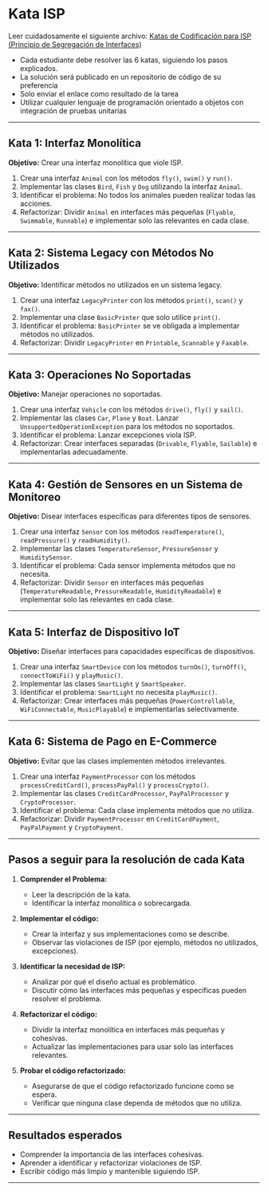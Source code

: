 # Kata ISP

Leer cuidadosamente el siguiente archivo:
[Katas de Codificación para ISP (Principio de Segregación de Interfaces)](https://bitbucket.org/alenasoft/principlespatterns/src/soe_abril_2025/src/main/java/edu/alenasoft/principlespatterns/solid/isp/exercises/README_ISP.md)

- Cada estudiante debe resolver las 6 katas, siguiendo los pasos explicados.
- La solución será publicado en un repositorio de código de su preferencia
- Solo enviar el enlace como resultado de la tarea
- Utilizar cualquier lenguaje de programación orientado a objetos con integración de pruebas unitarias

---

## Kata 1: **Interfaz Monolítica**
**Objetivo:** Crear una interfaz monolítica que viole ISP.

1. Crear una interfaz `Animal` con los métodos `fly()`, `swim()` y `run()`.
2. Implementar las clases `Bird`, `Fish` y `Dog` utilizando la interfaz `Animal`.
3. Identificar el problema: No todos los animales pueden realizar todas las acciones.
4. Refactorizar: Dividir `Animal` en interfaces más pequeñas (`Flyable`, `Swimmable`, `Runnable`) e implementar solo las relevantes en cada clase.

---

## Kata 2: **Sistema Legacy con Métodos No Utilizados**
**Objetivo:** Identificar métodos no utilizados en un sistema legacy.

1. Crear una interfaz `LegacyPrinter` con los métodos `print()`, `scan()` y `fax()`.
2. Implementar una clase `BasicPrinter` que solo utilice `print()`.
3. Identificar el problema: `BasicPrinter` se ve obligada a implementar métodos no utilizados.
4. Refactorizar: Dividir `LegacyPrinter` en `Printable`, `Scannable` y `Faxable`.

---

## Kata 3: **Operaciones No Soportadas**
**Objetivo:** Manejar operaciones no soportadas.

1. Crear una interfaz `Vehicle` con los métodos `drive()`, `fly()` y `sail()`.
2. Implementar las clases `Car`, `Plane` y `Boat`. Lanzar `UnsupportedOperationException` para los métodos no soportados.
3. Identificar el problema: Lanzar excepciones viola ISP.
4. Refactorizar: Crear interfaces separadas (`Drivable`, `Flyable`, `Sailable`) e implementarlas adecuadamente.

---

## Kata 4: **Gestión de Sensores en un Sistema de Monitoreo**
**Objetivo:** Disear interfaces específicas para diferentes tipos de sensores.

1. Crear una interfaz `Sensor` con los métodos `readTemperature()`, `readPressure()` y `readHumidity()`.
2. Implementar las clases `TemperatureSensor`, `PressureSensor` y `HumiditySensor`.
3. Identificar el problema: Cada sensor implementa métodos que no necesita.
4. Refactorizar: Dividir `Sensor` en interfaces más pequeñas (`TemperatureReadable`, `PressureReadable`, `HumidityReadable`) e implementar solo las relevantes en cada clase.

---

## Kata 5: **Interfaz de Dispositivo IoT**
**Objetivo:** Diseñar interfaces para capacidades específicas de dispositivos.

1. Crear una interfaz `SmartDevice` con los métodos `turnOn()`, `turnOff()`, `connectToWiFi()` y `playMusic()`.
2. Implementar las clases `SmartLight` y `SmartSpeaker`.
3. Identificar el problema: `SmartLight` no necesita `playMusic()`.
4. Refactorizar: Crear interfaces más pequeñas (`PowerControllable`, `WiFiConnectable`, `MusicPlayable`) e implementarlas selectivamente.

---

## Kata 6: **Sistema de Pago en E-Commerce**
**Objetivo:** Evitar que las clases implementen métodos irrelevantes.

1. Crear una interfaz `PaymentProcessor` con los métodos `processCreditCard()`, `processPayPal()` y `processCrypto()`.
2. Implementar las clases `CreditCardProcessor`, `PayPalProcessor` y `CryptoProcessor`.
3. Identificar el problema: Cada clase implementa métodos que no utiliza.
4. Refactorizar: Dividir `PaymentProcessor` en `CreditCardPayment`, `PayPalPayment` y `CryptoPayment`.

---

## **Pasos a seguir para la resolución de cada Kata**

1. **Comprender el Problema:**
    - Leer la descripción de la kata.
    - Identificar la interfaz monolítica o sobrecargada.

2. **Implementar el código:**
    - Crear la interfaz y sus implementaciones como se describe.
    - Observar las violaciones de ISP (por ejemplo, métodos no utilizados, excepciones).

3. **Identificar la necesidad de ISP:**
    - Analizar por qué el diseño actual es problemático.
    - Discutir cómo las interfaces más pequeñas y específicas pueden resolver el problema.

4. **Refactorizar el código:**
    - Dividir la interfaz monolítica en interfaces más pequeñas y cohesivas.
    - Actualizar las implementaciones para usar solo las interfaces relevantes.

5. **Probar el código refactorizado:**
    - Asegurarse de que el código refactorizado funcione como se espera.
    - Verificar que ninguna clase dependa de métodos que no utiliza.

---

## **Resultados esperados**

- Comprender la importancia de las interfaces cohesivas.
- Aprender a identificar y refactorizar violaciones de ISP.
- Escribir código más limpio y mantenible siguiendo ISP.

---